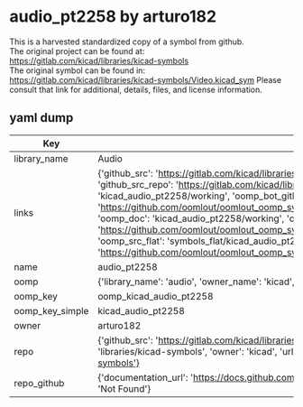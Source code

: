 # audio_pt2258 by arturo182  
This is a harvested standardized copy of a symbol from github.  
The original project can be found at:  
https://gitlab.com/kicad/libraries/kicad-symbols  
The original symbol can be found in:
https://gitlab.com/kicad/libraries/kicad-symbols/Video.kicad_sym
Please consult that link for additional, details, files, and license information.  
## yaml dump  
| Key | Value |  
| --- | --- |  
| library_name | Audio |  
| links | {'github_src': 'https://gitlab.com/kicad/libraries/kicad-symbols/Video.kicad_sym', 'github_src_repo': 'https://gitlab.com/kicad/libraries/kicad-symbols', 'oomp_bot': 'kicad_audio_pt2258/working', 'oomp_bot_github': 'https://github.com/oomlout/oomlout_oomp_symbol_bot/tree/main/kicad_audio_pt2258/working', 'oomp_doc': 'kicad_audio_pt2258/working', 'oomp_doc_github': 'https://github.com/oomlout/oomlout_oomp_symbol_doc/tree/main/kicad_audio_pt2258/working', 'oomp_src_flat': 'symbols_flat/kicad_audio_pt2258/working', 'oomp_src_flat_github': 'https://github.com/oomlout/oomlout_oomp_symbol_src/tree/main/kicad_audio_pt2258/working'} |  
| name | audio_pt2258 |  
| oomp | {'library_name': 'audio', 'owner_name': 'kicad', 'symbol_name': 'audio_pt2258'} |  
| oomp_key | oomp_kicad_audio_pt2258 |  
| oomp_key_simple | kicad_audio_pt2258 |  
| owner | arturo182 |  
| repo | {'github_src': 'https://gitlab.com/kicad/libraries/kicad-symbols/Video.kicad_sym', 'name': 'libraries/kicad-symbols', 'owner': 'kicad', 'url': 'https://gitlab.com/kicad/libraries/kicad-symbols'} |  
| repo_github | {'documentation_url': 'https://docs.github.com/rest/repos/repos#get-a-repository', 'message': 'Not Found'} |  


